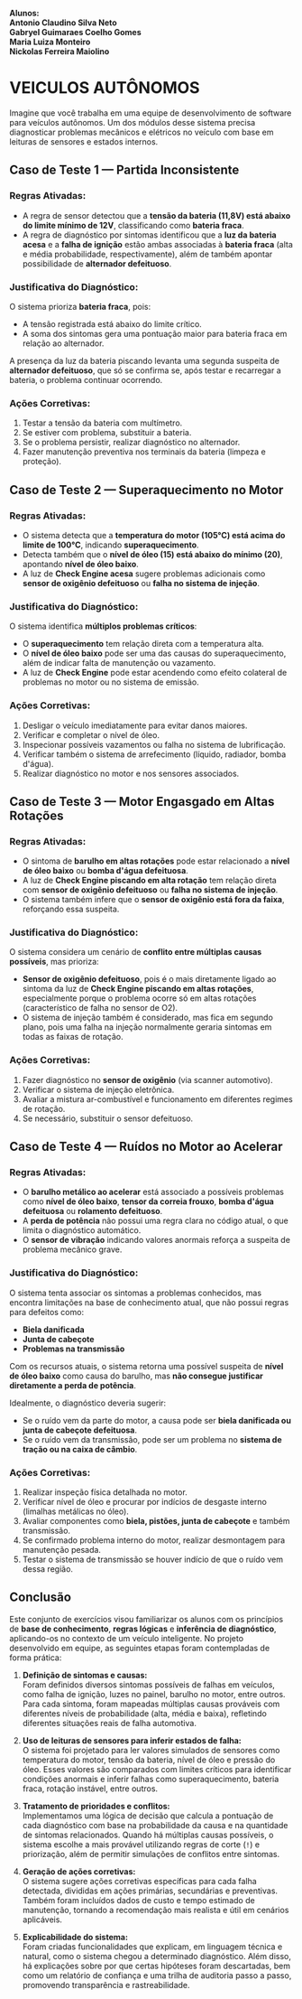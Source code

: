 **Alunos:**  
**Antonio Claudino Silva Neto**  
**Gabryel Guimaraes Coelho Gomes**  
**Maria Luiza Monteiro**  
**Nickolas Ferreira Maiolino**  


# VEICULOS AUTÔNOMOS
Imagine que você trabalha em uma equipe de desenvolvimento de software para veículos autônomos. Um dos módulos desse sistema precisa diagnosticar problemas mecânicos e elétricos no veículo com base em leituras de sensores e estados internos.


## Caso de Teste 1 — Partida Inconsistente

### Regras Ativadas:

* A regra de sensor detectou que a **tensão da bateria (11,8V) está abaixo do limite mínimo de 12V**, classificando como **bateria fraca**.
* A regra de diagnóstico por sintomas identificou que a **luz da bateria acesa** e a **falha de ignição** estão ambas associadas à **bateria fraca** (alta e média probabilidade, respectivamente), além de também apontar possibilidade de **alternador defeituoso**.

### Justificativa do Diagnóstico:

O sistema prioriza **bateria fraca**, pois:

* A tensão registrada está abaixo do limite crítico.
* A soma dos sintomas gera uma pontuação maior para bateria fraca em relação ao alternador.

A presença da luz da bateria piscando levanta uma segunda suspeita de **alternador defeituoso**, que só se confirma se, após testar e recarregar a bateria, o problema continuar ocorrendo.

### Ações Corretivas:

1. Testar a tensão da bateria com multímetro.
2. Se estiver com problema, substituir a bateria.
3. Se o problema persistir, realizar diagnóstico no alternador.
4. Fazer manutenção preventiva nos terminais da bateria (limpeza e proteção).


## Caso de Teste 2 — Superaquecimento no Motor

### Regras Ativadas:

* O sistema detecta que a **temperatura do motor (105°C) está acima do limite de 100°C**, indicando **superaquecimento**.
* Detecta também que o **nível de óleo (15) está abaixo do mínimo (20)**, apontando **nível de óleo baixo**.
* A luz de **Check Engine acesa** sugere problemas adicionais como **sensor de oxigênio defeituoso** ou **falha no sistema de injeção**.

### Justificativa do Diagnóstico:

O sistema identifica **múltiplos problemas críticos**:

* O **superaquecimento** tem relação direta com a temperatura alta.
* O **nível de óleo baixo** pode ser uma das causas do superaquecimento, além de indicar falta de manutenção ou vazamento.
* A luz de **Check Engine** pode estar acendendo como efeito colateral de problemas no motor ou no sistema de emissão.

### Ações Corretivas:

1. Desligar o veículo imediatamente para evitar danos maiores.
2. Verificar e completar o nível de óleo.
3. Inspecionar possíveis vazamentos ou falha no sistema de lubrificação.
4. Verificar também o sistema de arrefecimento (líquido, radiador, bomba d'água).
5. Realizar diagnóstico no motor e nos sensores associados.



## Caso de Teste 3 — Motor Engasgado em Altas Rotações

### Regras Ativadas:

* O sintoma de **barulho em altas rotações** pode estar relacionado a **nível de óleo baixo** ou **bomba d'água defeituosa**.
* A luz de **Check Engine piscando em alta rotação** tem relação direta com **sensor de oxigênio defeituoso** ou **falha no sistema de injeção**.
* O sistema também infere que o **sensor de oxigênio está fora da faixa**, reforçando essa suspeita.

### Justificativa do Diagnóstico:

O sistema considera um cenário de **conflito entre múltiplas causas possíveis**, mas prioriza:

* **Sensor de oxigênio defeituoso**, pois é o mais diretamente ligado ao sintoma da luz de **Check Engine piscando em altas rotações**, especialmente porque o problema ocorre só em altas rotações (característico de falha no sensor de O2).
* O sistema de injeção também é considerado, mas fica em segundo plano, pois uma falha na injeção normalmente geraria sintomas em todas as faixas de rotação.

### Ações Corretivas:

1. Fazer diagnóstico no **sensor de oxigênio** (via scanner automotivo).
2. Verificar o sistema de injeção eletrônica.
3. Avaliar a mistura ar-combustível e funcionamento em diferentes regimes de rotação.
4. Se necessário, substituir o sensor defeituoso.


## Caso de Teste 4 — Ruídos no Motor ao Acelerar

### Regras Ativadas:

* O **barulho metálico ao acelerar** está associado a possíveis problemas como **nível de óleo baixo**, **tensor da correia frouxo**, **bomba d'água defeituosa** ou **rolamento defeituoso**.
* A **perda de potência** não possui uma regra clara no código atual, o que limita o diagnóstico automático.
* O **sensor de vibração** indicando valores anormais reforça a suspeita de problema mecânico grave.

### Justificativa do Diagnóstico:

O sistema tenta associar os sintomas a problemas conhecidos, mas encontra limitações na base de conhecimento atual, que não possui regras para defeitos como:

* **Biela danificada**
* **Junta de cabeçote**
* **Problemas na transmissão**

Com os recursos atuais, o sistema retorna uma possível suspeita de **nível de óleo baixo** como causa do barulho, mas **não consegue justificar diretamente a perda de potência**.

Idealmente, o diagnóstico deveria sugerir:

* Se o ruído vem da parte do motor, a causa pode ser **biela danificada ou junta de cabeçote defeituosa**.
* Se o ruído vem da transmissão, pode ser um problema no **sistema de tração ou na caixa de câmbio**.

### Ações Corretivas:

1. Realizar inspeção física detalhada no motor.
2. Verificar nível de óleo e procurar por indícios de desgaste interno (limalhas metálicas no óleo).
3. Avaliar componentes como **biela, pistões, junta de cabeçote** e também transmissão.
4. Se confirmado problema interno do motor, realizar desmontagem para manutenção pesada.
5. Testar o sistema de transmissão se houver indício de que o ruído vem dessa região.


## Conclusão

Este conjunto de exercícios visou familiarizar os alunos com os princípios de **base de conhecimento**, **regras lógicas** e **inferência de diagnóstico**, aplicando-os no contexto de um veículo inteligente. No projeto desenvolvido em equipe, as seguintes etapas foram contempladas de forma prática:

1. **Definição de sintomas e causas:**  
   Foram definidos diversos sintomas possíveis de falhas em veículos, como falha de ignição, luzes no painel, barulho no motor, entre outros. Para cada sintoma, foram mapeadas múltiplas causas prováveis com diferentes níveis de probabilidade (alta, média e baixa), refletindo diferentes situações reais de falha automotiva.

2. **Uso de leituras de sensores para inferir estados de falha:**  
   O sistema foi projetado para ler valores simulados de sensores como temperatura do motor, tensão da bateria, nível de óleo e pressão do óleo. Esses valores são comparados com limites críticos para identificar condições anormais e inferir falhas como superaquecimento, bateria fraca, rotação instável, entre outros.

3. **Tratamento de prioridades e conflitos:**  
   Implementamos uma lógica de decisão que calcula a pontuação de cada diagnóstico com base na probabilidade da causa e na quantidade de sintomas relacionados. Quando há múltiplas causas possíveis, o sistema escolhe a mais provável utilizando regras de corte (`!`) e priorização, além de permitir simulações de conflitos entre sintomas.

4. **Geração de ações corretivas:**  
   O sistema sugere ações corretivas específicas para cada falha detectada, divididas em ações primárias, secundárias e preventivas. Também foram incluídos dados de custo e tempo estimado de manutenção, tornando a recomendação mais realista e útil em cenários aplicáveis.

5. **Explicabilidade do sistema:**  
   Foram criadas funcionalidades que explicam, em linguagem técnica e natural, como o sistema chegou a determinado diagnóstico. Além disso, há explicações sobre por que certas hipóteses foram descartadas, bem como um relatório de confiança e uma trilha de auditoria passo a passo, promovendo transparência e rastreabilidade.
